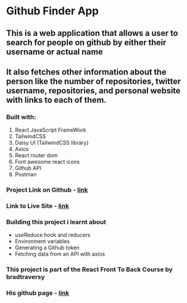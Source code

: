 # Github Finder App

## This is a web application that allows a user to search for people on github by either their username or actual name

## It also fetches other information about the person like the number of repositories, twitter username, repositories, and personal website with links to each of them.

### Built with:
1. React JavaScript FrameWork
2. TailwindCSS
3. Daisy UI (TailwindCSS library)
4. Axios
5. React router dom
6. Font awesome react icons
7. Github API
8. Postman

### Project Link on Github - [link](https://github.com/tomjames156/github_finder)
### Link to Live Site - [link](https://github-finder-w-app.netlify.app)

### Building this project i learnt about
* useReduce hook and reducers
* Environment variables
* Generating a Github token
* Fetching data from an API with axios

### This project is part of the React Front To Back Course by bradtraversy
### His github page - [link](https://github.com/bradtraversy/)